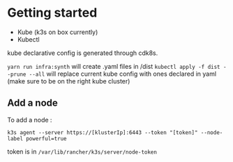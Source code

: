 # Getting started

- Kube (k3s on box currently)
- Kubectl

kube declarative config is generated through cdk8s.

`yarn run infra:synth` will create .yaml files in /dist
`kubectl apply -f dist --prune --all` will replace current kube config with ones declared in yaml (make sure to be on the right kube cluster)


## Add a node
To add a node :

`k3s agent --server https://[klusterIp]:6443 --token "[token]" --node-label powerful=true`

token is in `/var/lib/rancher/k3s/server/node-token` 